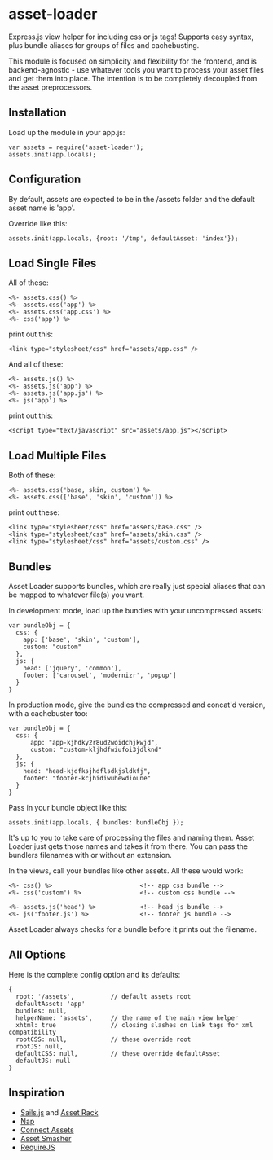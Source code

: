 asset-loader
========

Express.js view helper for including css or js tags! Supports easy syntax, plus bundle aliases for groups of files and cachebusting.

This module is focused on simplicity and flexibility for the frontend, and is backend-agnostic - use whatever tools you want to process your asset files and get them into place. The intention is to be completely decoupled from the asset preprocessors.


Installation
---

Load up the module in your app.js:

    var assets = require('asset-loader');
    assets.init(app.locals);

Configuration
---

By default, assets are expected to be in the /assets folder and the default asset name is 'app'.

Override like this:

    assets.init(app.locals, {root: '/tmp', defaultAsset: 'index'});
    

Load Single Files
---

All of these:

    <%- assets.css() %>
    <%- assets.css('app') %>
    <%- assets.css('app.css') %>
    <%- css('app') %>
    
print out this:

    <link type="stylesheet/css" href="assets/app.css" />    

And all of these:

    <%- assets.js() %>
    <%- assets.js('app') %>
    <%- assets.js('app.js') %>
    <%- js('app') %>

print out this:

    <script type="text/javascript" src="assets/app.js"></script>
    

Load Multiple Files
---

Both of these:

    <%- assets.css('base, skin, custom') %>
    <%- assets.css(['base', 'skin', 'custom']) %>

print out these:

    <link type="stylesheet/css" href="assets/base.css" />
    <link type="stylesheet/css" href="assets/skin.css" />
    <link type="stylesheet/css" href="assets/custom.css" />  
      

Bundles
---

Asset Loader supports bundles, which are really just special aliases that can be mapped to whatever file(s) you want.

In development mode, load up the bundles with your uncompressed assets:

    var bundleObj = {
      css: {
        app: ['base', 'skin', 'custom'],
        custom: "custom"
      },  
      js: {
        head: ['jquery', 'common'], 
        footer: ['carousel', 'modernizr', 'popup']
      }
    }
  
In production mode, give the bundles the compressed and concat'd version, with a cachebuster too:

    var bundleObj = {
      css: {
    	  app: "app-kjhdky2r8ud2woidchjkwjd",
    	  custom: "custom-kljhdfwiufoi3jdlknd"
      },  
      js: {
        head: "head-kjdfksjhdflsdkjsldkfj", 
        footer: "footer-kcjhidiwuhewdioune"
      }
    }
     
Pass in your bundle object like this:

    assets.init(app.locals, { bundles: bundleObj });	
	
It's up to you to take care of processing the files and naming them. Asset Loader just gets those names and takes it from there. You can pass the bundlers filenames with or without an extension.      

In the views, call your bundles like other assets. All these would work:

    <%- css() %>						<!-- app css bundle -->
    <%- css('custom') %>				<!-- custom css bundle -->
    	
    <%- assets.js('head') %>			<!-- head js bundle -->
    <%- js('footer.js') %>				<!-- footer js bundle -->
        
Asset Loader always checks for a bundle before it prints out the filename.    


All Options
---

Here is the complete config option and its defaults:

    {
      root: '/assets',			// default assets root
	  defaultAsset: 'app'
      bundles: null,
      helperName: 'assets', 	// the name of the main view helper
      xhtml: true     			// closing slashes on link tags for xml compatibility
      rootCSS: null,			// these override root
      rootJS: null,
      defaultCSS: null,			// these override defaultAsset
      defaultJS: null     
    }  

                      
Inspiration
---

- [Sails.js](http://sails.js) and [Asset Rack](https://github.com/techpines/asset-rack)
- [Nap](https://github.com/craigspaeth/nap)
- [Connect Assets](https://github.com/adunkman/connect-assets)
- [Asset Smasher](https://github.com/jriecken/asset-smasher)
- [RequireJS](http://requirejs.org/)